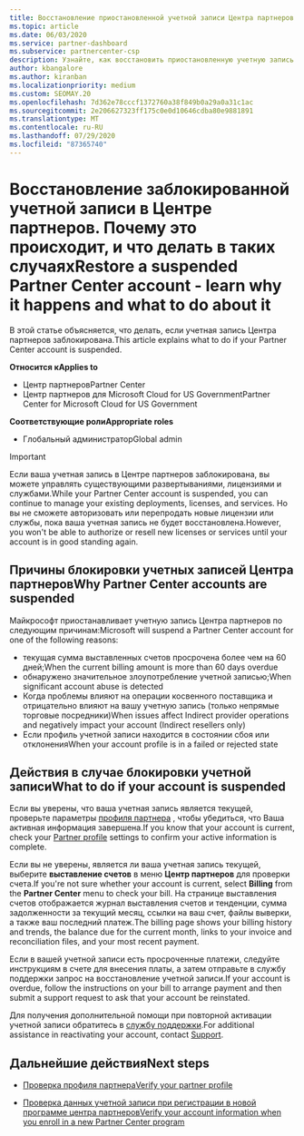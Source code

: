 ```yaml
---
title: Восстановление приостановленной учетной записи Центра партнеров
ms.topic: article
ms.date: 06/03/2020
ms.service: partner-dashboard
ms.subservice: partnercenter-csp
description: Узнайте, как восстановить приостановленную учетную запись Центра партнеров, причины приостановки учетной записи партнера и как можно использовать учетную запись во время приостановки.
author: kbangalore
ms.author: kiranban
ms.localizationpriority: medium
ms.custom: SEOMAY.20
ms.openlocfilehash: 7d362e78cccf1372760a38f849b0a29a0a31c1ac
ms.sourcegitcommit: 2e206627323ff175c0e0d10646cdba80e9881891
ms.translationtype: MT
ms.contentlocale: ru-RU
ms.lasthandoff: 07/29/2020
ms.locfileid: "87365740"
---
```

# <a name="restore-a-suspended-partner-center-account---learn-why-it-happens-and-what-to-do-about-it"></a><span data-ttu-id="40e1f-103">Восстановление заблокированной учетной записи в Центре партнеров. Почему это происходит, и что делать в таких случаях</span><span class="sxs-lookup"><span data-stu-id="40e1f-103">Restore a suspended Partner Center account - learn why it happens and what to do about it</span></span>

<span data-ttu-id="40e1f-104">В этой статье объясняется, что делать, если учетная запись Центра партнеров заблокирована.</span><span class="sxs-lookup"><span data-stu-id="40e1f-104">This article explains what to do if your Partner Center account is suspended.</span></span>

<span data-ttu-id="40e1f-105">**Относится к**</span><span class="sxs-lookup"><span data-stu-id="40e1f-105">**Applies to**</span></span>

-  <span data-ttu-id="40e1f-106">Центр партнеров</span><span class="sxs-lookup"><span data-stu-id="40e1f-106">Partner Center</span></span>
-  <span data-ttu-id="40e1f-107">Центр партнеров для Microsoft Cloud for US Government</span><span class="sxs-lookup"><span data-stu-id="40e1f-107">Partner Center for Microsoft Cloud for US Government</span></span>

<span data-ttu-id="40e1f-108">**Соответствующие роли**</span><span class="sxs-lookup"><span data-stu-id="40e1f-108">**Appropriate roles**</span></span>

- <span data-ttu-id="40e1f-109">Глобальный администратор</span><span class="sxs-lookup"><span data-stu-id="40e1f-109">Global admin</span></span>


> [!IMPORTANT]  
> <span data-ttu-id="40e1f-110">Если ваша учетная запись в Центре партнеров заблокирована, вы можете управлять существующими развертываниями, лицензиями и службами.</span><span class="sxs-lookup"><span data-stu-id="40e1f-110">While your Partner Center account is suspended, you can continue to manage your existing deployments, licenses, and services.</span></span> <span data-ttu-id="40e1f-111">Но вы не сможете авторизовать или перепродать новые лицензии или службы, пока ваша учетная запись не будет восстановлена.</span><span class="sxs-lookup"><span data-stu-id="40e1f-111">However, you won't be able to authorize or resell new licenses or services until your account is in good standing again.</span></span>

## <a name="why-partner-center-accounts-are-suspended"></a><span data-ttu-id="40e1f-112">Причины блокировки учетных записей Центра партнеров</span><span class="sxs-lookup"><span data-stu-id="40e1f-112">Why Partner Center accounts are suspended</span></span>

<span data-ttu-id="40e1f-113">Майкрософт приостанавливает учетную запись Центра партнеров по следующим причинам:</span><span class="sxs-lookup"><span data-stu-id="40e1f-113">Microsoft will suspend a Partner Center account for one of the following reasons:</span></span>

- <span data-ttu-id="40e1f-114">текущая сумма выставленных счетов просрочена более чем на 60 дней;</span><span class="sxs-lookup"><span data-stu-id="40e1f-114">When the current billing amount is more than 60 days overdue</span></span> 
- <span data-ttu-id="40e1f-115">обнаружено значительное злоупотребление учетной записью;</span><span class="sxs-lookup"><span data-stu-id="40e1f-115">When significant account abuse is detected</span></span>
- <span data-ttu-id="40e1f-116">Когда проблемы влияют на операции косвенного поставщика и отрицательно влияют на вашу учетную запись (только непрямые торговые посредники)</span><span class="sxs-lookup"><span data-stu-id="40e1f-116">When issues affect Indirect provider operations and negatively impact your account (Indirect resellers only)</span></span>
- <span data-ttu-id="40e1f-117">Если профиль учетной записи находится в состоянии сбоя или отклонения</span><span class="sxs-lookup"><span data-stu-id="40e1f-117">When your account profile is in a failed or rejected state</span></span>

## <a name="what-to-do-if-your-account-is-suspended"></a><span data-ttu-id="40e1f-118">Действия в случае блокировки учетной записи</span><span class="sxs-lookup"><span data-stu-id="40e1f-118">What to do if your account is suspended</span></span>

<span data-ttu-id="40e1f-119">Если вы уверены, что ваша учетная запись является текущей, проверьте параметры [профиля партнера](https://partner.microsoft.com/pcv/accountsettings/partnerprofile) , чтобы убедиться, что Ваша активная информация завершена.</span><span class="sxs-lookup"><span data-stu-id="40e1f-119">If you know that your account is current, check your [Partner profile](https://partner.microsoft.com/pcv/accountsettings/partnerprofile) settings to confirm your active information is complete.</span></span> 

<span data-ttu-id="40e1f-120">Если вы не уверены, является ли ваша учетная запись текущей, выберите **выставление счетов** в меню **Центр партнеров** для проверки счета.</span><span class="sxs-lookup"><span data-stu-id="40e1f-120">If you're not sure whether your account is current, select **Billing** from the **Partner Center** menu to check your bill.</span></span> <span data-ttu-id="40e1f-121">На странице выставления счетов отображается журнал выставления счетов и тенденции, сумма задолженности за текущий месяц, ссылки на ваш счет, файлы выверки, а также ваш последний платеж.</span><span class="sxs-lookup"><span data-stu-id="40e1f-121">The billing page shows your billing history and trends, the balance due for the current month, links to your invoice and reconciliation files, and your most recent payment.</span></span>

<span data-ttu-id="40e1f-122">Если в вашей учетной записи есть просроченные платежи, следуйте инструкциям в счете для внесения платы, а затем отправьте в службу поддержки запрос на восстановление учетной записи.</span><span class="sxs-lookup"><span data-stu-id="40e1f-122">If your account is overdue, follow the instructions on your bill to arrange payment and then submit a support request to ask that your account be reinstated.</span></span> 

<span data-ttu-id="40e1f-123">Для получения дополнительной помощи при повторной активации учетной записи обратитесь в [службу поддержки](https://partner.microsoft.com/dashboard/support/csp/servicerequests/create).</span><span class="sxs-lookup"><span data-stu-id="40e1f-123">For additional assistance in reactivating your account, contact [Support](https://partner.microsoft.com/dashboard/support/csp/servicerequests/create).</span></span>

## <a name="next-steps"></a><span data-ttu-id="40e1f-124">Дальнейшие действия</span><span class="sxs-lookup"><span data-stu-id="40e1f-124">Next steps</span></span>

- [<span data-ttu-id="40e1f-125">Проверка профиля партнера</span><span class="sxs-lookup"><span data-stu-id="40e1f-125">Verify your partner profile</span></span>](update-your-partner-profile.md)

- [<span data-ttu-id="40e1f-126">Проверка данных учетной записи при регистрации в новой программе центра партнеров</span><span class="sxs-lookup"><span data-stu-id="40e1f-126">Verify your account information when you enroll in a new Partner Center program</span></span>](verification-responses.md)
